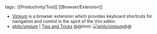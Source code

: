 tags:: [[Productivity/Tool]] [[Browser/Extension]]

- [Vimium](https://vimium.github.io/) is a browser extension which provides keyboard shortcuts for navigation and control in the spirit of the Vim editor.
- [philc/vimium](https://github.com/philc/vimium) | [Tips and Tricks](https://github.com/philc/vimium/wiki/Tips-and-Tricks)
  @@html: <a href="https://github.com/philc/vimium/"><img src="https://github-readme-stats-astronomer.vercel.app/api/pin/?username=philc&repo=vimium&theme=tokyonight" alt="philc/vimium"/></a>@@